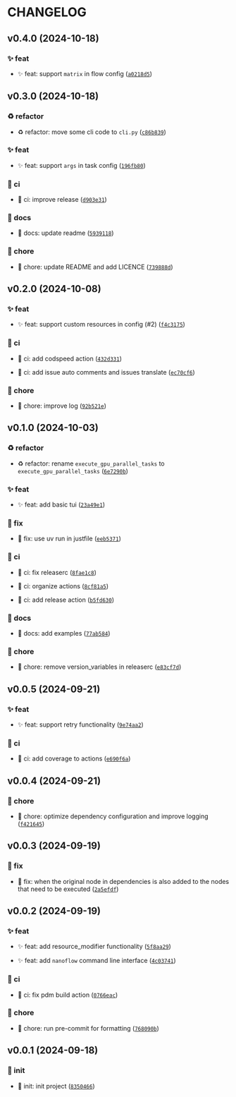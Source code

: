 # CHANGELOG

## v0.4.0 (2024-10-18)

### ✨ feat

* ✨ feat: support `matrix` in flow config ([`a0218d5`](https://github.com/zrr-lab/nanoflow/commit/a0218d563098ee133c17524d3c527ec64a07575c))

## v0.3.0 (2024-10-18)

### ♻️ refactor

* ♻️ refactor: move some cli code to `cli.py` ([`c86b839`](https://github.com/zrr-lab/nanoflow/commit/c86b839b3e1a60a76653af68d1cdbece064e90f2))

### ✨ feat

* ✨ feat: support `args` in task config ([`196fb80`](https://github.com/zrr-lab/nanoflow/commit/196fb809671f369099252d9de5a213a8cda35173))

### 👷 ci

* 👷 ci: improve release ([`d903e31`](https://github.com/zrr-lab/nanoflow/commit/d903e31921d5c92e5e61d17175af67c019e39d0e))

### 📝 docs

* 📝 docs: update readme ([`5939118`](https://github.com/zrr-lab/nanoflow/commit/59391183b1ce531f22db498cbdf1b48271b5119c))

### 🔧 chore

* 🔧 chore: update README and add LICENCE ([`739888d`](https://github.com/zrr-lab/nanoflow/commit/739888dee5fc25fb1228b4d43450e33e765692de))

## v0.2.0 (2024-10-08)

### ✨ feat

* ✨ feat: support custom resources in config (#2) ([`f4c3175`](https://github.com/zrr-lab/nanoflow/commit/f4c3175df5a2d3a93f2b1f9d07e3f64f92ec47f2))

### 👷 ci

* 👷 ci: add codspeed action ([`432d331`](https://github.com/zrr-lab/nanoflow/commit/432d3316fda5ddb1483b376c6e1979fbf7627678))

* 👷 ci: add issue auto comments and issues translate ([`ec70cf6`](https://github.com/zrr-lab/nanoflow/commit/ec70cf65ffddd739d9e5e69f58e8ef73f17cd3df))

### 🔧 chore

* 🔧 chore: improve log ([`92b521e`](https://github.com/zrr-lab/nanoflow/commit/92b521e6f13ca243ac3030cbe0b2393b1f725753))

## v0.1.0 (2024-10-03)

### ♻️ refactor

* ♻️ refactor: rename `execute_gpu_parallel_tasks` to `execute_gpu_parallel_tasks` ([`6e7290b`](https://github.com/zrr-lab/nanoflow/commit/6e7290b6ebf909c05e82d9c78626944f9eee948b))

### ✨ feat

* ✨ feat: add basic tui ([`23a49e1`](https://github.com/zrr-lab/nanoflow/commit/23a49e1259949a0d2e06517d9c9bc78fd3a3cfef))

### 🐛 fix

* 🐛 fix: use uv run in justfile ([`eeb5371`](https://github.com/zrr-lab/nanoflow/commit/eeb5371dfb5184c27fb66dc2f8095f9a57628281))

### 👷 ci

* 👷 ci: fix releaserc ([`8fae1c8`](https://github.com/zrr-lab/nanoflow/commit/8fae1c831160cceac068b606b3492b7f4f3f9db4))

* 👷 ci: organize actions ([`8cf81a5`](https://github.com/zrr-lab/nanoflow/commit/8cf81a50a4052250e5e8b8baf594887566c3b059))

* 👷 ci: add release action ([`b5fd630`](https://github.com/zrr-lab/nanoflow/commit/b5fd6309f16777d5f9664d441744171db77f81c8))

### 📝 docs

* 📝 docs: add examples ([`77ab584`](https://github.com/zrr-lab/nanoflow/commit/77ab58432ddfa7b942821ffeafa0b5f65ce7dafe))

### 🔧 chore

* 🔧 chore: remove version_variables in releaserc ([`e83cf7d`](https://github.com/zrr-lab/nanoflow/commit/e83cf7d24eaf76108893a82eee21bf2c31aefffc))

## v0.0.5 (2024-09-21)

### ✨ feat

* ✨ feat: support retry functionality ([`9e74aa2`](https://github.com/zrr-lab/nanoflow/commit/9e74aa22e560aa80680a234519192f85e885d744))

### 👷 ci

* 👷 ci: add coverage to actions ([`e690f6a`](https://github.com/zrr-lab/nanoflow/commit/e690f6a292e9a67e3b0470731ce7f4bce0fcd2e6))

## v0.0.4 (2024-09-21)

### 🔧 chore

* 🔧 chore: optimize dependency configuration and improve logging ([`f421645`](https://github.com/zrr-lab/nanoflow/commit/f421645af9d0d0867f2634dc1a9a2f34cc5c9553))

## v0.0.3 (2024-09-19)

### 🐛 fix

* 🐛 fix: when the original node in dependencies is also added to the nodes that need to be executed ([`2a5efdf`](https://github.com/zrr-lab/nanoflow/commit/2a5efdf1ca49b479e9a64db2abb5552965cc900b))

## v0.0.2 (2024-09-19)

### ✨ feat

* ✨ feat: add resource_modifier functionality ([`5f8aa29`](https://github.com/zrr-lab/nanoflow/commit/5f8aa29966e7410361b1c688b685e25fe70649b5))

* ✨ feat: add `nanoflow` command line interface ([`4c03741`](https://github.com/zrr-lab/nanoflow/commit/4c03741f3406d96ad87592a47b7271b73f07fc33))

### 👷 ci

* 👷 ci: fix pdm build action ([`0766eac`](https://github.com/zrr-lab/nanoflow/commit/0766eac299928fa9e9f8778a113af0da898102c3))

### 🔧 chore

* 🔧 chore: run pre-commit for formatting ([`768090b`](https://github.com/zrr-lab/nanoflow/commit/768090b6e059ec49cc931bcac0eabe5d724febd3))

## v0.0.1 (2024-09-18)

### 🎉 init

* 🎉 init: init project ([`8350466`](https://github.com/zrr-lab/nanoflow/commit/8350466c0dd45bc9d1c64d8a12b9677baf0f90f5))
